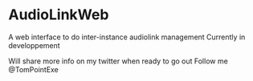 # AudioLinkWeb
A web interface to do inter-instance audiolink management
Currently in developpement

Will share more info on my twitter when ready to go out
Follow me @TomPointExe
